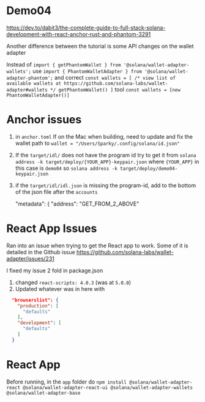 # Demo04


https://dev.to/dabit3/the-complete-guide-to-full-stack-solana-development-with-react-anchor-rust-and-phantom-3291

Another difference between the tutorial is some API changes on the wallet adapter

Instead of `import { getPhantomWallet } from '@solana/wallet-adapter-wallets';` use `import { PhantomWalletAdapter } from '@solana/wallet-adapter-phantom';`
and correct
`const wallets = [
/* view list of available wallets at https://github.com/solana-labs/wallet-adapter#wallets */
getPhantomWallet()
]` tool
`const wallets = [new PhantomWalletAdapter()]`

# Anchor issues
1. in `anchor.toml`
If on the Mac when building, need to update and fix the wallet path to `wallet = "/Users/Sparky/.config/solana/id.json"`

2. If the `target/idl/` does not have the program id try to get it from 
`solana address -k target/deploy/{YOUR_APP}-keypair.json`
where `{YOUR_APP}` in this case is `demo04` so `solana address -k target/deploy/demo04-keypair.json`

3. if the `target/idl/idl.json` is missing the program-id, add to the bottom of the json file after the `accounts`

    "metadata": {
        "address": "GET_FROM_2_ABOVE"


# React App Issues
Ran into an issue when trying to get the React app to work. Some of it is detailed in the Github issue
https://github.com/solana-labs/wallet-adapter/issues/231

I fixed my issue 2 fold in package.json

1. changed `react-scripts: 4.0.3` (was at `5.0.0`)
2. Updated whatever was in here with
``` json
  "browserslist": {
    "production": [
      "defaults"
    ],
    "development": [
      "defaults"
    ]
  }
```

# React App
Before running, in the `app` folder do
`npm install @solana/wallet-adapter-react @solana/wallet-adapter-react-ui @solana/wallet-adapter-wallets @solana/wallet-adapter-base`
